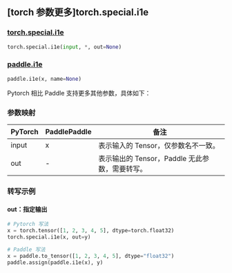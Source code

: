 ## [torch 参数更多]torch.special.i1e

### [torch.special.i1e](https://pytorch.org/docs/stable/special.html#torch.special.i1e)

```python
torch.special.i1e(input, *, out=None)
```

### [paddle.i1e](https://www.paddlepaddle.org.cn/documentation/docs/zh/develop/api/paddle/i1e_cn.html)

```python
paddle.i1e(x, name=None)
```

Pytorch 相比 Paddle 支持更多其他参数，具体如下：

### 参数映射

| PyTorch | PaddlePaddle | 备注                                               |
| ------- | ------------ | -------------------------------------------------- |
| input   | x            | 表示输入的 Tensor，仅参数名不一致。                |
| out     | -            | 表示输出的 Tensor，Paddle 无此参数，需要转写。 |

### 转写示例

#### out：指定输出

```python
# Pytorch 写法
x = torch.tensor([1, 2, 3, 4, 5], dtype=torch.float32)
torch.special.i1e(x, out=y)

# Paddle 写法
x = paddle.to_tensor([1, 2, 3, 4, 5], dtype="float32")
paddle.assign(paddle.i1e(x), y)
```
